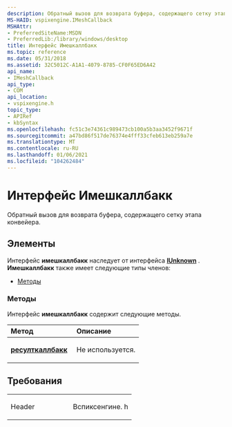 ```yaml
---
description: Обратный вызов для возврата буфера, содержащего сетку этапа конвейера.
MS-HAID: vspixengine.IMeshCallback
MSHAttr:
- PreferredSiteName:MSDN
- PreferredLib:/library/windows/desktop
title: Интерфейс Имешкаллбакк
ms.topic: reference
ms.date: 05/31/2018
ms.assetid: 32C5012C-A1A1-4079-8785-CF0F65ED6A42
api_name:
- IMeshCallback
api_type:
- COM
api_location:
- vspixengine.h
topic_type:
- APIRef
- kbSyntax
ms.openlocfilehash: fc51c3e74361c989473cb100a5b3aa3452f9671f
ms.sourcegitcommit: a47bd86f517de76374e4fff33cfeb613eb259a7e
ms.translationtype: MT
ms.contentlocale: ru-RU
ms.lasthandoff: 01/06/2021
ms.locfileid: "104262484"
---
```

# <a name="span-idvspixengineimeshcallbackspanimeshcallback-interface"></a><span id="vspixengine.imeshcallback"></span>Интерфейс Имешкаллбакк

Обратный вызов для возврата буфера, содержащего сетку этапа конвейера.

## <a name="members"></a>Элементы

Интерфейс **имешкаллбакк** наследует от интерфейса [**IUnknown**](/windows/desktop/api/unknwn/nn-unknwn-iunknown) . **Имешкаллбакк** также имеет следующие типы членов:

-   [Методы](#methods)

### <a name="span-idmethodsspanmethods"></a><span id="methods"></span>Методы

Интерфейс **имешкаллбакк** содержит следующие методы.

<table><colgroup><col style="width: 50%" /><col style="width: 50%" /></colgroup><thead><tr class="header"><th style="text-align: left;">Метод</th><th style="text-align: left;">Описание</th></tr></thead><tbody><tr class="odd"><td style="text-align: left;"><a href="/windows/desktop/direct3dtools/imeshcallback-resultcallback-dword-byte-arr"><strong>ресулткаллбакк</strong></a></td><td style="text-align: left;"><p>Не используется.</p></td></tr></tbody></table>

 

## <a name="requirements"></a>Требования

<table><colgroup><col style="width: 50%" /><col style="width: 50%" /></colgroup><tbody><tr class="odd"><td><p>Header</p></td><td>Вспиксенгине. h</td></tr></tbody></table>

 

 
